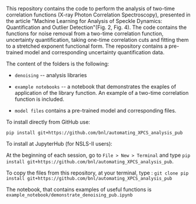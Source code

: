 This repository contains the code to perform the analysis of two-time correlation functions (X-ray Photon Correlation Spectroscopy), presented in the article "Machine Learning for Analysis of Speckle Dynamics: Quantification and Outlier Detection"(Fig. 2, Fig. 4). The code contains the functions for noise removal from a two-time correlation function, uncertainty quantification, taking one-time correlation cuts and fitting them to a stretched exponent functional form. The repository contains a pre-trained model and corresponding uncertainty quantification data.  

  

The content of the folders is the following: 

  

* `denoising` -- analysis libraries 

* `example notebooks` -- a notebook that demonstrates the exaples of application of the library function. An example of a two-time correlation function is included. 

*  `model files` contains a pre-trained model and corresponding files. 

  

To install directly from GitHub use: 

  

`pip install git+https://github.com/bnl/automating_XPCS_analysis_pub` 

  

To install at JupyterHub (for NSLS-II users): 

  

At the beginning of each session, go to `File > New > Terminal` and type `pip install git+https://github.com/bnl/automating_XPCS_analysis_pub`. 

  

To copy the files from this repository, at your terminal, type : `git clone pip install git+https://github.com/bnl/automating_XPCS_analysis_pub` 

  

The notebook, that contains examples of useful functions is `example_notebook/demonstrate_denoising_pub.ipynb` 

